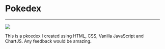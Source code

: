 # Pokedex
---

<img src="./design/Pokedex.gif"/>

This is a pkoedex I created using HTML, CSS, Vanilla JavaScript and ChartJS. Any feedback would be amazing.
